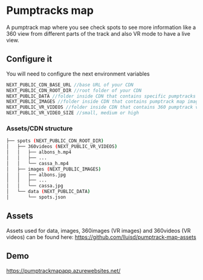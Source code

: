 # Pumptracks map

A pumptrack map where you see check spots to see more information like a 360 view from different parts of the track and
also VR mode to have a live view.

## Configure it
You will need to configure the next environment variables

```javascript
NEXT_PUBLIC_CDN_BASE_URL //base URL of your CDN
NEXT_PUBLIC_CDN_ROOT_DIR //root folder of your CDN
NEXT_PUBLIC_DATA //folder inside CDN that contains specific pumptracks json files and spots.json
NEXT_PUBLIC_IMAGES //folder inside CDN that contains pumptrack map images
NEXT_PUBLIC_VR_VIDEOS //folder inside CDN that contains 360 pumptrack videos
NEXT_PUBLIC_VR_VIDEO_SIZE //small, medium or high
```

### Assets/CDN structure

```bash
├── spots (NEXT_PUBLIC_CDN_ROOT_DIR)
│   ├── 360videos (NEXT_PUBLIC_VR_VIDEOS)
│   │   ├── albons_h.mp4
│   │   ├── ...
│   │   └── cassa_h.mp4
│   ├── images (NEXT_PUBLIC_IMAGES)
│   │   ├── albons.jpg
│   │   ├── ...
│   │   └── cassa.jpg
│   └── data (NEXT_PUBLIC_DATA)
│       └── spots.json
```

## Assets
Assets used for data, images, 360images (VR images) and 360videos (VR videos) can be found here:
https://github.com/lluisd/pumptrack-map-assets

## Demo
https://pumptrackmapapp.azurewebsites.net/

